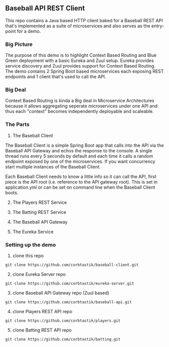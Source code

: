 ## Baseball API REST Client

This repo contains a Java based HTTP client baked for a Baseball REST API that's implemented as a suite of microservices and also serves as the entry-point for a demo.

### Big Picture

The purpose of this demo is to highlight Context Based Routing and Blue Green deployment with a basic Eureka and Zuul setup.  Eureka provides service discovery and Zuul provides support for Context Based Routing.  The demo contains 2 Spring Boot based microservices each exposing REST endpoints and 1 client that's used to call the API.

### Big Deal

Context Based Routing is kinda a Big deal in Microservice Architectures because it allows aggregating seperate microservices under one API and thus each "context" becomes independently deployable and scaleable.

### The Parts

1. The Baseball Client

The Baseball Client is a simple Spring Boot app that calls into the API via the Baseball API Gateway and echos the response to the console.  A single thread runs every 5 seconds by default and each time it calls a random endpoint exposed by one of the microservices.  If you want concurrency start multiple instances of the Baseball Client.

Each Baseball Client needs to know a little info so it can call the API, first piece is the API root (i.e. reference to the API gateway root).  This is set in application.yml or can be set on command line when the Baseball Client boots.

2. The Players REST Service

3. The Batting REST Service

4. The Baseball API Gateway

5. The Eureka Service


### Setting up the demo

1. clone this repo

``git clone https://github.com/corbtastik/baseball-client.git``

2. clone Eureka Server repo

``git clone https://github.com/corbtastik/eureka-server.git``

3. clone Baseball API Gateway repo (Zuul based)

``git clone https://github.com/corbtastik/baseball-api.git``

4. clone Players REST API repo

``git clone https://github.com/corbtastik/players.git``

5. clone Batting REST API repo

``git clone https://github.com/corbtastik/batting.git``




